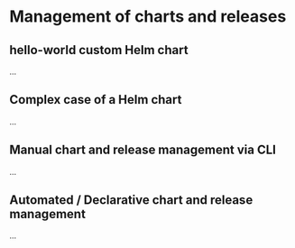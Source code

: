 # Management of charts and releases

## hello-world custom Helm chart

...

## Complex case of a Helm chart

...

## Manual chart and release management via CLI

...

## Automated / Declarative chart and release management

...
